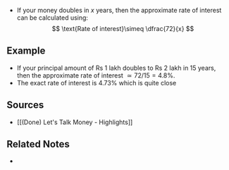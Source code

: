 - If your money doubles in $x$ years, then the approximate rate of interest can be calculated using:
$$
\text{Rate of interest}\simeq \dfrac{72}{x}
$$

## Example
- If your principal amount of Rs 1 lakh doubles to Rs 2 lakh in 15 years, then the approximate rate of interest $\simeq 72/15 = 4.8\%$.
- The exact rate of interest is $4.73\%$ which is quite close

## Sources
- [[(Done) Let's Talk Money - Highlights]]

## Related Notes
- 